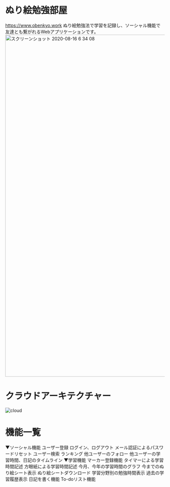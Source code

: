 # ぬり絵勉強部屋
https://www.obenkyo.work
ぬり絵勉強法で学習を記録し、ソーシャル機能で友達とも繋がれるWebアプリケーションです。
<img width="1081" alt="スクリーンショット 2020-08-16 6 34 08" src="https://user-images.githubusercontent.com/65793528/90324035-abe89b00-dfa4-11ea-8e5f-cf2f41b5e66e.png">
# クラウドアーキテクチャー
![cloud](https://user-images.githubusercontent.com/65793528/90324031-a25f3300-dfa4-11ea-85c5-e31363f374e8.png)
# 機能一覧
▼ソーシャル機能
	ユーザー登録
	ログイン、ログアウト
	メール認証によるパスワードリセット
	ユーザー検索
	ランキング
	他ユーザーのフォロー
	他ユーザーの学習時間、日記のタイムライン
▼学習機能
	マーカー登録機能
	タイマーによる学習時間記述
	方眼紙による学習時間記述
	今月、今年の学習時間のグラフ
	今までのぬり絵シート表示
	ぬり絵シートダウンロード
	学習分野別の勉強時間表示
	過去の学習履歴表示
	日記を書く機能
	To-doリスト機能
